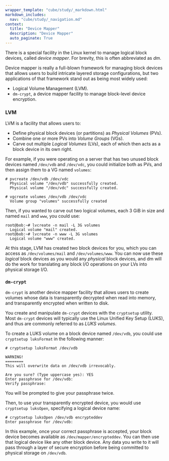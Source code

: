 ```yaml
---
wrapper_template: "cube/study/_markdown.html"
markdown_includes:
  nav: "cube/study/_navigation.md"
context:
  title: "Device Mapper"
  description: "Device Mapper"
  auto_paginate: True
---
```


There is a special facility in the Linux kernel to manage logical
block devices, called *device mapper*. For brevity, this is often
abbreviated as *dm*.

Device mapper is really a full-blown framework for managing block
devices that allows users to build intricate layered storage
configurations, but two applications of that framework stand out as
being most widely used:

* Logical Volume Management (LVM).
* `dm-crypt`, a device mapper facility to manage block-level device
  encryption.

### LVM

LVM is a facility that allows users to:

* Define physical block devices (or partitions) as *Physical
  Volumes* (PVs).
* Combine one or more PVs into *Volume Groups* (VGs).
* Carve out multiple *Logical Volumes* (LVs), each of
  which then acts as a block device in its own right.

For example, if you were operating on a server that has two unused
block devices named `/dev/vdb` and `/dev/vdc`, you could initialize
both as PVs, and then assign them to a VG named `volumes`:

```
# pvcreate /dev/vdb /dev/vdc
  Physical volume "/dev/vdb" successfully created.
  Physical volume "/dev/vdc" successfully created.

# vgcreate volumes /dev/vdb /dev/vdc
  Volume group "volumes" successfully created
```

Then, if you wanted to carve out two logical volumes, each 3 GiB in
size and named `mail` and `www`, you could use:

```
root@bob:~# lvcreate -n mail -L 3G volumes
  Logical volume "mail" created.
root@bob:~# lvcreate -n www -L 3G volumes
  Logical volume "www" created.
```

At this stage, LVM has created two block devices for you, which you
can access as `/dev/volumes/mail` and `/dev/volumes/www`. You can now
use these *logical* block devices as you would any *physical* block
devices, and dm will do the work for translating any block I/O operations on
your LVs into physical storage I/O.


### `dm-crypt`

`dm-crypt` is another device mapper facility that allows users to
create volumes whose data is transparently decrypted when read
into memory, and transparently encrypted when written to disk.

You create and manipulate `dm-crypt` devices with the `cryptsetup`
utility. Most `dm-crypt` devices will typically use the Linux Unified
Key Setup (LUKS), and thus are commonly referred to as *LUKS
volumes*.

To create a LUKS volume on a block device named `/dev/vdb`, you could
use `cryptsetup luksFormat` in the following manner:

```
# cryptsetup luksFormat /dev/vdb

WARNING!
========
This will overwrite data on /dev/vdb irrevocably.

Are you sure? (Type uppercase yes): YES
Enter passphrase for /dev/vdb: 
Verify passphrase: 
```

You will be prompted to give your passphrase twice.

Then, to use your transparently encrypted device, you would use
`cryptsetup luksOpen`, specifying a logical device name:

```
# cryptsetup luksOpen /dev/vdb encrypteddev
Enter passphrase for /dev/vdb: 
```

In this example, once your correct passphrase is accepted, your block device becomes
available as `/dev/mapper/encrypteddev`. You can
then use that logical device like any other block device. Any data you
write to it will pass through a layer of secure encryption before
being committed to physical storage on `/dev/vdb`.
